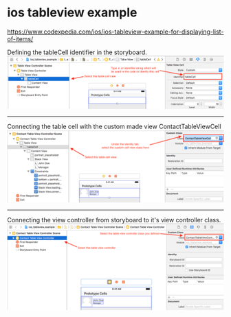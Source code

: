 # ios tableview example
https://www.codexpedia.com/ios/ios-tableview-example-for-displaying-list-of-items/

Defining the tableCell identifier in the storyboard.
<img src="https://github.com/codexpedia/ios_tableview_example/blob/master/captures/identifier.png" alt="defining the tabelCell identifier" />

<hr>

Connecting the table cell with the custom made view ContactTableViewCell
<img src="https://github.com/codexpedia/ios_tableview_example/blob/master/captures/table_cell_class_connection.png" alt="connect table cell with its view class" />

<hr>

Connecting the view controller from storyboard to it's view controller class.
<img src="https://github.com/codexpedia/ios_tableview_example/blob/master/captures/tableview_controller_class_connection.png" alt="connecting view controller to its class" />
